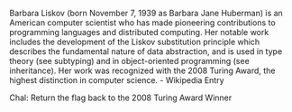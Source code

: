 Barbara Liskov (born November 7, 1939 as Barbara Jane Huberman) is an American computer scientist who has made pioneering contributions to programming languages and distributed computing. Her notable work includes the development of the Liskov substitution principle which describes the fundamental nature of data abstraction, and is used in type theory (see subtyping) and in object-oriented programming (see inheritance). Her work was recognized with the 2008 Turing Award, the highest distinction in computer science. - Wikipedia Entry

Chal: Return the flag back to the 2008 Turing Award Winner
